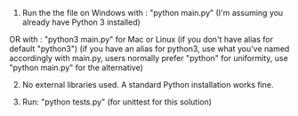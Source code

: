 1. Run the the file on Windows with : "python main.py"
(I'm assuming you already have Python 3 installed)

OR with : "python3 main.py" for Mac or Linux (if you don't have alias for default "python3")
(if you have an alias for python3, use what you've named accordingly with main.py, users normally prefer "python" for uniformity, use "python main.py" for the alternative)

2. No external libraries used. A standard Python installation works fine.

3. Run: "python tests.py" (for unittest for this solution)
